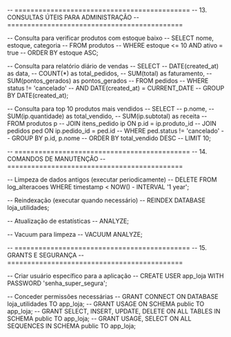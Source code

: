 -- ============================================
-- 13. CONSULTAS ÚTEIS PARA ADMINISTRAÇÃO
-- ============================================

-- Consulta para verificar produtos com estoque baixo
-- SELECT nome, estoque, categoria 
-- FROM produtos 
-- WHERE estoque <= 10 AND ativo = true 
-- ORDER BY estoque ASC;

-- Consulta para relatório diário de vendas
-- SELECT 
--     DATE(created_at) as data,
--     COUNT(*) as total_pedidos,
--     SUM(total) as faturamento,
--     SUM(pontos_gerados) as pontos_gerados
-- FROM pedidos 
-- WHERE status != 'cancelado' 
--   AND DATE(created_at) = CURRENT_DATE
-- GROUP BY DATE(created_at);

-- Consulta para top 10 produtos mais vendidos
-- SELECT 
--     p.nome,
--     SUM(ip.quantidade) as total_vendido,
--     SUM(ip.subtotal) as receita
-- FROM produtos p
-- JOIN itens_pedido ip ON p.id = ip.produto_id
-- JOIN pedidos ped ON ip.pedido_id = ped.id
-- WHERE ped.status != 'cancelado'
-- GROUP BY p.id, p.nome
-- ORDER BY total_vendido DESC
-- LIMIT 10;

-- ============================================
-- 14. COMANDOS DE MANUTENÇÃO
-- ============================================

-- Limpeza de dados antigos (executar periodicamente)
-- DELETE FROM log_alteracoes WHERE timestamp < NOW() - INTERVAL '1 year';

-- Reindexação (executar quando necessário)
-- REINDEX DATABASE loja_utilidades;

-- Atualização de estatísticas
-- ANALYZE;

-- Vacuum para limpeza
-- VACUUM ANALYZE;

-- ============================================
-- 15. GRANTS E SEGURANÇA
-- ============================================

-- Criar usuário específico para a aplicação
-- CREATE USER app_loja WITH PASSWORD 'senha_super_segura';

-- Conceder permissões necessárias
-- GRANT CONNECT ON DATABASE loja_utilidades TO app_loja;
-- GRANT USAGE ON SCHEMA public TO app_loja;
-- GRANT SELECT, INSERT, UPDATE, DELETE ON ALL TABLES IN SCHEMA public TO app_loja;
-- GRANT USAGE, SELECT ON ALL SEQUENCES IN SCHEMA public TO app_loja;